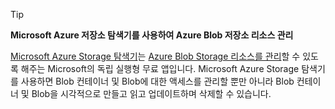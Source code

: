 > [!TIP]
> 
> **Microsoft Azure 저장소 탐색기를 사용하여 Azure Blob 저장소 리소스 관리**
> 
> [Microsoft Azure Storage 탐색기](https://azure.microsoft.com/features/storage-explorer/)는 [Azure Blob Storage 리소스를 관리](../articles/vs-azure-tools-storage-explorer-blobs.md)할 수 있도록 해주는 Microsoft의 독립 실행형 무료 앱입니다. Microsoft Azure Storage 탐색기를 사용하면 Blob 컨테이너 및 Blob에 대한 액세스를 관리할 뿐만 아니라 Blob 컨테이너 및 Blob을 시각적으로 만들고 읽고 업데이트하며 삭제할 수 있습니다.


